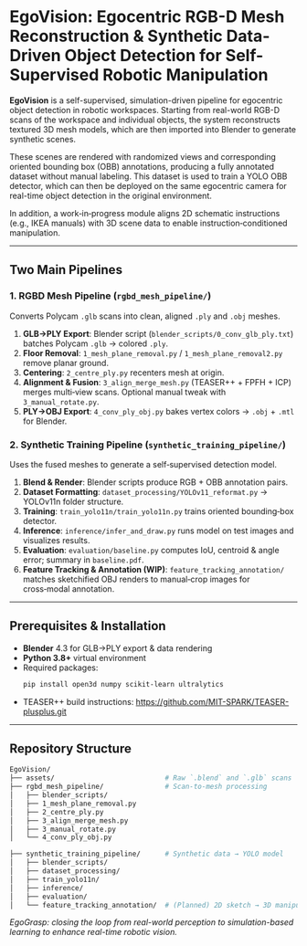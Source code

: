 # EgoVision: Egocentric RGB-D Mesh Reconstruction & Synthetic Data-Driven Object Detection for Self-Supervised Robotic Manipulation

**EgoVision** is a self-supervised, simulation-driven pipeline for egocentric object detection in robotic workspaces. Starting from real-world RGB-D scans of the workspace and individual objects, the system reconstructs textured 3D mesh models, which are then imported into Blender to generate synthetic scenes.

These scenes are rendered with randomized views and corresponding oriented bounding box (OBB) annotations, producing a fully annotated dataset without manual labeling. This dataset is used to train a YOLO OBB detector, which can then be deployed on the same egocentric camera for real-time object detection in the original environment.

In addition, a work‑in‑progress module aligns 2D schematic instructions (e.g., IKEA manuals) with 3D scene data to enable instruction‑conditioned manipulation.

---

## Two Main Pipelines

### 1. RGBD Mesh Pipeline (`rgbd_mesh_pipeline/`)
Converts Polycam `.glb` scans into clean, aligned `.ply` and `.obj` meshes.

1. **GLB→PLY Export**: Blender script (`blender_scripts/0_conv_glb_ply.txt`) batches Polycam `.glb` → colored `.ply`.
2. **Floor Removal**: `1_mesh_plane_removal.py` / `1_mesh_plane_removal2.py` remove planar ground.
3. **Centering**: `2_centre_ply.py` recenters mesh at origin.
4. **Alignment & Fusion**: `3_align_merge_mesh.py` (TEASER++ + FPFH + ICP) merges multi‑view scans. Optional manual tweak with `3_manual_rotate.py`.
5. **PLY→OBJ Export**: `4_conv_ply_obj.py` bakes vertex colors → `.obj` + `.mtl` for Blender.

### 2. Synthetic Training Pipeline (`synthetic_training_pipeline/`)
Uses the fused meshes to generate a self‑supervised detection model.

1. **Blend & Render**: Blender scripts produce RGB + OBB annotation pairs.
2. **Dataset Formatting**: `dataset_processing/YOLOv11_reformat.py` → YOLOv11n folder structure.
3. **Training**: `train_yolo11n/train_yolo11n.py` trains oriented bounding‑box detector.
4. **Inference**: `inference/infer_and_draw.py` runs model on test images and visualizes results.
5. **Evaluation**: `evaluation/baseline.py` computes IoU, centroid & angle error; summary in `baseline.pdf`.
6. **Feature Tracking & Annotation (WIP)**: `feature_tracking_annotation/` matches sketchified OBJ renders to manual‑crop images for cross‑modal annotation.

---

## Prerequisites & Installation

- **Blender** 4.3 for GLB→PLY export & data rendering
- **Python 3.8+** virtual environment
- Required packages:
  ```bash
  pip install open3d numpy scikit-learn ultralytics
  ```
- TEASER++ build instructions: https://github.com/MIT-SPARK/TEASER-plusplus.git

---

## Repository Structure

```bash
EgoVision/
├── assets/                           # Raw `.blend` and `.glb` scans
├── rgbd_mesh_pipeline/               # Scan‑to‑mesh processing
│   ├── blender_scripts/
│   ├── 1_mesh_plane_removal.py
│   ├── 2_centre_ply.py
│   ├── 3_align_merge_mesh.py
│   ├── 3_manual_rotate.py
│   └── 4_conv_ply_obj.py

├── synthetic_training_pipeline/      # Synthetic data → YOLO model
│   ├── blender_scripts/
│   ├── dataset_processing/
│   ├── train_yolo11n/
│   ├── inference/
│   ├── evaluation/
│   └── feature_tracking_annotation/  # (Planned) 2D sketch → 3D manipulation
```


_EgoGrasp: closing the loop from real-world perception to simulation-based learning to enhance real-time robotic vision._

